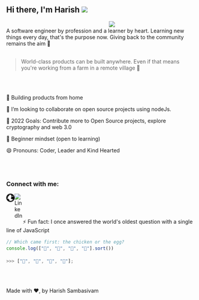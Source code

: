 <h2> Hi there, I'm Harish <img src="https://raw.githubusercontent.com/MartinHeinz/MartinHeinz/master/wave.gif" width="30px"> </h1>
<img align='right' src="https://media.giphy.com/media/M9gbBd9nbDrOTu1Mqx/giphy.gif" width="230">

<br />
A software engineer by profession and a learner by heart. Learning new things every day, that's the purpose now. Giving back to the community remains the aim 🎯
<br />  <br />             

> World-class products can be built anywhere. Even if that means you're working from a farm in a remote village 💚
<br />
<br />


🌱 Building products from home 
     
👯 I’m looking to collaborate on open source projects using nodeJs.    
       
🥅 2022 Goals: Contribute more to Open Source projects, explore cryptography and web 3.0

🍎  Beginner mindset (open to learning) 

😄 Pronouns: Coder, Leader and Kind Hearted

<br />
<br />

 ### Connect with me:                                                                                                                   
 
[<img align="left" alt="harishsambasivam.netlify.com" width="22px" src="https://raw.githubusercontent.com/iconic/open-iconic/master/svg/globe.svg" />](https://harishsambasivam.netlify.app)
[<img align="left" alt="LinkedIn" width="22px" src="https://cdn.jsdelivr.net/npm/simple-icons@v3/icons/linkedin.svg" />](https://www.linkedin.com/in/harishsambasivam/)
<br />         
<br />

⚡ Fun fact: I once answered the world's oldest question with a single line of JavaScript

```javascript
// Which came first: the chicken or the egg?
console.log(["🥚", "🐣", "🐥", "🐔"].sort())

>>> ["🐔", "🥚", "🐣", "🐥"];
```
<br />
<br />

Made with ❤, by Harish Sambasivam
